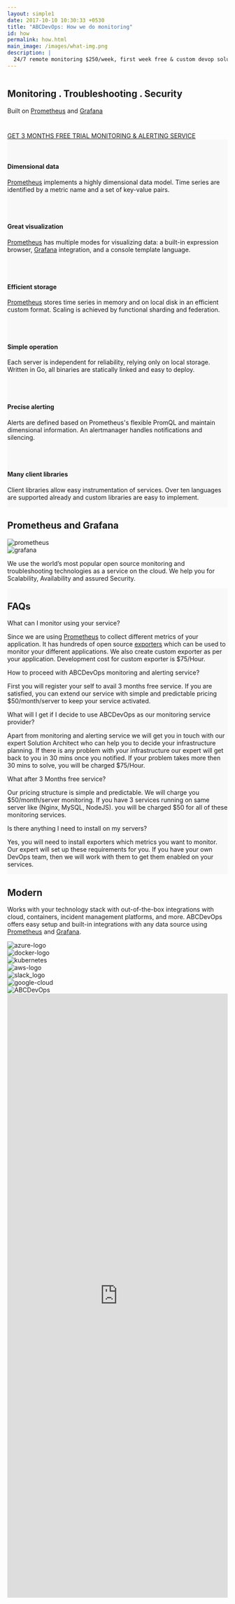 ```yaml
---
layout: simple1 
date: 2017-10-10 10:30:33 +0530
title: "ABCDevOps: How we do monitoring"
id: how
permalink: how.html
main_image: /images/what-img.png
description: |
  24/7 remote monitoring $250/week, first week free & custom devop solutions
---
```

<div class="monitoring-banner">
   <div class="ui grid container center aligned">
      <div class="banner-txt sixteen wide mobile sixteen wide computer column">
         <div class="text-banner">
            <h2>Monitoring <b>.</b> <span>Troubleshooting</span> <b>.</b> Security</h2>
            <span>Built on <a href="https://prometheus.io" target="_blank">Prometheus</a> and <a href="https://grafana.com" target="_blank">Grafana</a></span>
            <div class="wrap-div" style="margin-top:40px;">
                <a href="#how-form" class="button">GET 3 MONTHS FREE TRIAL MONITORING & ALERTING SERVICE</a>
            </div>
             <!-- <div class="wrap-div" style="margin-top:10px;">
                <a href="#faqs" class="button">Faqs</a>
            </div> -->
         </div>
      </div>
   </div>
</div>
<div class="features-monitoring" style="background-color:#f8f8f8">
     <div class="ui container inner-content-page">
        <div class="ui grid">
            <div class="three column row  stackable">
                <div class="column ssec">
                   <i class="fa fa-flask"></i>
                    <br><br>
                    <h4> Dimensional data</h4>
                    <p><a href="https://prometheus.io" target="_blank">Prometheus</a> implements a highly dimensional data model. Time series are identified by a metric name and a set of key-value pairs.</p>
                </div>
                <div class="column ssec">
                   <i class="fa fa-line-chart"></i>
                    <br><br>
                    <h4> Great visualization</h4>
                    <p><a href="https://prometheus.io" target="_blank">Prometheus</a> has multiple modes for visualizing data: a built-in expression browser, <a href="https://grafana.com" target="_blank">Grafana</a> integration, and a console template language.</p>
                </div>
                <div class="column ssec">
                   <i class="fa fa-database"></i>
                    <br><br>
                    <h4>  Efficient storage</h4>
                    <p><a href="https://prometheus.io" target="_blank">Prometheus</a> stores time series in memory and on local disk in an efficient custom format. Scaling is achieved by functional sharding and federation.</p>
                </div>
            </div>
            <div class="three column row  stackable">
                <div class="column ssec">
                   <i class="fa fa-cog"></i>
                    <br><br>
                    <h4>  Simple operation</h4>
                    <p>Each server is independent for reliability, relying only on local storage. Written in Go, all binaries are statically linked and easy to deploy.</p>
                </div>
                <div class="column ssec">
                   <i class="fa fa-warning"></i>
                    <br><br>
                    <h4> Precise alerting</h4>
                    <p>Alerts are defined based on Prometheus's flexible PromQL and maintain dimensional information. An alertmanager handles notifications and silencing.</p>
                </div>
                <div class="column ssec">
                   <i class="fa fa-code"></i>
                    <br><br>
                    <h4>Many client libraries</h4>
                    <p>Client libraries allow easy instrumentation of services. Over ten languages are supported already and custom libraries are easy to implement.</p>
                </div>
            </div>
        </div>
    </div>  
</div> 

<div class="prom-graf-sec bg-white">
   <div class="ui container inner-content-page">
    <div class="ui grid middle center aligned">
        <div class="sixteen wide computer sixteen wide mobile sixteen wide tablet column">
                <div class="wrap-div">
                    <h2>Prometheus and Grafana</h2>
                </div>
        </div>
        <div class="eight wide computer sixteen wide mobile column eight wide tablet ">
            <img src="/images/prometheus11.jpg" class="prometheus" alt="prometheus">
        </div>
        <div class="eight wide computer sixteen wide mobile column eight wide tablet">
            <img src="/images/grafana12.jpg" class="grafana" alt="grafana">
        </div>
        <div class="fourteen wide computer sixteen wide mobile column sixteen wide tablet center aligned">
          <p>We use the world’s most popular open source monitoring and troubleshooting technologies as a service on the cloud. We help you for Scalability, Availability and assured Security.</p>
        </div>  
    </div>
   </div>
</div>

<div class="prom-graf-sec" style="background-color:#f8f8f8">
   <div class="ui container inner-content-page">
    <div class="ui grid middle center aligned">
        <div class="sixteen wide computer sixteen wide mobile sixteen wide tablet column">
                <div class="wrap-div">
                    <h2>FAQs</h2>
                </div>
        </div>
        <div class="sixteen wide computer sixteen wide mobile column sixteen wide tablet left aligned">
            <div class="ui accordion styled fluid">
                <div class="title active">
                    <i class="dropdown icon"></i>
                What can I monitor using your service?
                </div>
                <div class="content active">
                    <p class="transition visible" style="display: block !important;">Since we are using <a href="https://prometheus.io" target="_blank">Prometheus</a> to collect different metrics of your application. It has hundreds of open source <a href="https://prometheus.io/docs/instrumenting/exporters" target="_blank">exporters</a> which can be used to monitor your different applications. We also create custom exporter as per your application. Development cost for custom exporter is $75/Hour.</p>
                </div>
                 <div class="title">
                    <i class="dropdown icon"></i>
                How to proceed with ABCDevOps monitoring and alerting service?
                </div>
                <div class="content">
                    <p class="transition visible" style="display: block !important;">First you will register your self to avail 3 months free service. If you are satisfied, you can extend our service with simple and predictable pricing $50/month/server to keep your service activated.</p>
                </div>
                 <div class="title">
                    <i class="dropdown icon"></i>
                What will I get if I decide to use ABCDevOps as our monitoring service provider?
                </div>
                <div class="content">
                    <p class="transition visible" style="display: block !important;">Apart from monitoring and alerting service we will get you in touch with our expert Solution Architect who can help you to decide your infrastructure planning. If there is any problem with your infrastructure our expert will get back to you in 30 mins once you notified. If your problem takes more then 30 mins to solve, you will be charged $75/Hour.</p>
                </div>
                 <div class="title">
                    <i class="dropdown icon"></i>
                What after 3 Months free service?
                </div>
                <div class="content">
                    <p class="transition visible" style="display: block !important;">Our pricing structure is simple and predictable. We will charge you $50/month/server monitoring. If you have 3 services running on same server like (Nginx, MySQL, NodeJS). you will be charged $50 for all of these monitoring services.</p>
                </div>
                 <div class="title">
                    <i class="dropdown icon"></i>
                Is there anything I need to install on my servers?
                </div>
                <div class="content">
                    <p class="transition visible" style="display: block !important;">Yes, you will need to install exporters which metrics you want to monitor. Our expert will set up these requirements for you. If you have your own DevOps team, then we will work with them to get them enabled on your services.</p>
                </div>
            </div>
        </div>
    </div>
   </div>
</div>



<div class="prom-graf-sec modern-sec bg-white">
   <div class="ui container inner-content-page">
    <div class="ui grid middle aligned">
        <div class="nine wide computer sixteen wide mobile sixteen wide tablet column">
                <div class="wrap-div">
                    <h2>Modern</h2>
                    <p>Works with your technology stack with out-of-the-box integrations with cloud, containers, incident management platforms, and more. ABCDevOps offers easy setup and built-in integrations with any data source using <a href="https://prometheus.io" target="_blank">Prometheus</a> and <a href="https://grafana.com" target="_blank">Grafana</a>.</p>
                </div>
        </div>
        <div class="seven wide computer sixteen wide mobile column sixteen wide tablet ">
            <div class="section_box home_box">
                <div class="img-left block-anim">
                    <div class="parrent_img">
                        <div class="parrent_wrapper_img">
                            <div class="cloudwatch"> <img src="../images/azure.png" alt="azure-logo"></div>
                            <div class="docker"> <img  src="../images/docker.png"  alt="docker-logo"></div>
                            <div class="kubernetes"> <img  src="../images/kubernetes.png" alt="kubernetes"></div>
                            <div class="lambda"> <img  src="../images/metricbeat-copy.png" alt="aws-logo"></div>
                            <div class="metricbeat"> <img  src="../images/slack.png"  alt="slack_logo"></div>
                            <div class="pd_logo_modern"> <img  src="../images/google-cloud.png"  alt="google-cloud"></div>
                        </div>
                        <div class="abcdevops-circle"> 
                            <img src="../images/abcdevops-circle.png" data-lazy-type="image" data-lazy-src="" alt="ABCDevOps">
                        </div>
                    </div>
                </div>
            </div>
        </div>
    </div>
   </div>
</div>

<div class="formsec"  id="how-form">
    <div class="ui centered grid ">
        <div class="ten wide computer sixteen wide mobile column">
            <iframe src="https://docs.google.com/forms/d/e/1FAIpQLSe3f4Eq1LcJQarQ1snsSLna900VQY4t1lPD1KOd5BW6zQRKjQ/viewform?embedded=true"  height="1380" frameborder="0" marginheight="0" marginwidth="0" style="width:100%;">Loading...</iframe>
        </div>
    </div>
</div>  